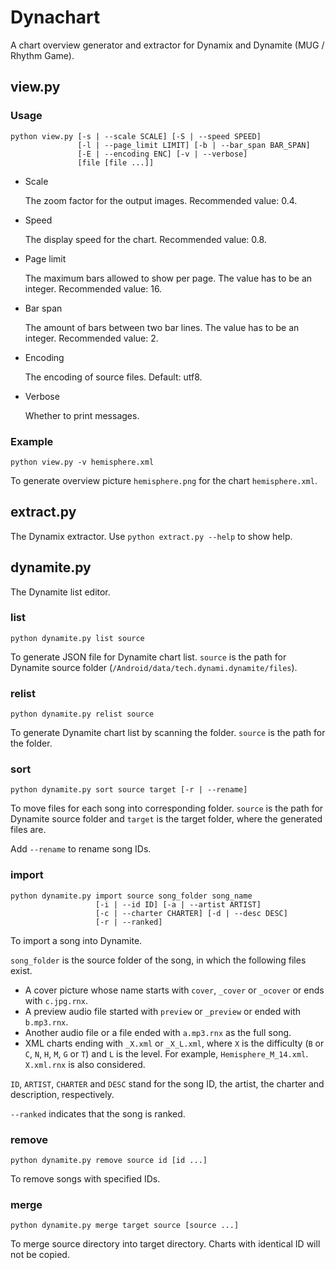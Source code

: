 # Dynachart
 A chart overview generator and extractor for Dynamix and Dynamite (MUG / Rhythm Game).

## view.py

### Usage

```shell
python view.py [-s | --scale SCALE] [-S | --speed SPEED] 
               [-l | --page_limit LIMIT] [-b | --bar_span BAR_SPAN]
               [-E | --encoding ENC] [-v | --verbose]
               [file [file ...]]
```

- Scale

  The zoom factor for the output images. Recommended value: 0.4.

- Speed

  The display speed for the chart. Recommended value: 0.8.

- Page limit

  The maximum bars allowed to show per page. The value has to be an integer. Recommended value: 16.

- Bar span

  The amount of bars between two bar lines.  The value has to be an integer. Recommended value: 2.

- Encoding

  The encoding of source files. Default: utf8.

- Verbose

  Whether to print messages.

### Example

```shell
python view.py -v hemisphere.xml
```

To generate overview picture `hemisphere.png` for the chart `hemisphere.xml`.

## extract.py

The Dynamix extractor. Use `python extract.py --help` to show help.

## dynamite.py

The Dynamite list editor.

### list

```shell
python dynamite.py list source
```

To generate JSON file for Dynamite chart list. `source` is the path for Dynamite source folder (`/Android/data/tech.dynami.dynamite/files`).

### relist

```shell
python dynamite.py relist source
```

To generate Dynamite chart list by scanning the folder. `source` is the path for the folder.

### sort

```shell
python dynamite.py sort source target [-r | --rename]
```

To move files for each song into corresponding folder. `source` is the path for Dynamite source folder and `target` is the target folder, where the generated files are.

Add `--rename` to rename song IDs.

### import

```shell
python dynamite.py import source song_folder song_name
                   [-i | --id ID] [-a | --artist ARTIST]
                   [-c | --charter CHARTER] [-d | --desc DESC]
                   [-r | --ranked]
```

To import a song into Dynamite.

`song_folder` is the source folder of the song, in which the following files exist.

- A cover picture whose name starts with `cover`, `_cover` or `_ocover` or ends with `c.jpg.rnx`.
- A preview audio file started with `preview` or `_preview` or ended with `b.mp3.rnx`.
- Another audio file or a file ended with `a.mp3.rnx` as the full song.
- XML charts ending with `_X.xml` or `_X_L.xml`, where `X` is the difficulty (`B` or `C`, `N`, `H`, `M`, `G` or `T`) and `L` is the level. For example, `Hemisphere_M_14.xml`. `X.xml.rnx` is also considered.

`ID`, `ARTIST`, `CHARTER` and `DESC` stand for the song ID, the artist, the charter and description, respectively.

`--ranked` indicates that the song is ranked.

### remove

```shell
python dynamite.py remove source id [id ...]
```

To remove songs with specified IDs.

### merge

```shell
python dynamite.py merge target source [source ...]
```

To merge source directory into target directory. Charts with identical ID will not be copied.
